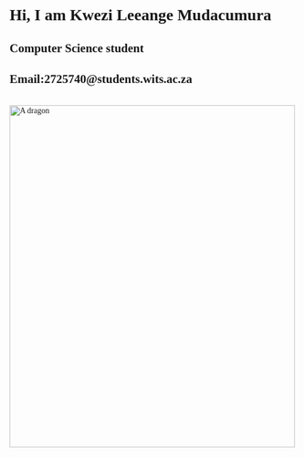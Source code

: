 <body style="font-family:fantasy;">
<h1>Hi, I am Kwezi Leeange Mudacumura</h1>
<h2>Computer Science student</h2>
<h2>Email:2725740@students.wits.ac.za</h2>
</br>
  <img src="OIP.jpeg" alt="A dragon" width="500" height="600">
</body>

